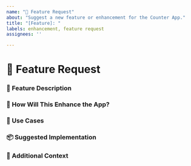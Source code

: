 ```yaml
---
name: "🚀 Feature Request"
about: "Suggest a new feature or enhancement for the Counter App."
title: "[Feature]: "
labels: enhancement, feature request
assignees: ''

---
```


# 🚀 Feature Request

### 📝 Feature Description
<!-- A clear and concise description of the feature you're requesting. -->

### 🔧 How Will This Enhance the App?
<!-- Explain how the requested feature will improve the user experience or functionality. -->

### 🎯 Use Cases
<!-- If applicable, provide use cases that illustrate the need for the feature. -->

### 📦 Suggested Implementation
<!-- If you have suggestions on how to implement this feature, describe them here. -->

### 📸 Additional Context
<!-- Add any other context, screenshots, or details that will help support your request. -->

